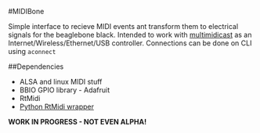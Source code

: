 #MIDIBone

Simple interface to recieve MIDI events ant transform them to electrical signals for the beaglebone black.
Intended to work with [multimidicast](http://llg.cubic.org/tools/multimidicast/) as an Internet/Wireless/Ethernet/USB controller. Connections can be done on CLI using `aconnect`

##Dependencies

* ALSA and linux MIDI stuff
* BBIO GPIO library - Adafruit
* RtMidi
* [Python RtMidi wrapper](https://github.com/superquadratic/rtmidi-python)


**WORK IN PROGRESS - NOT EVEN ALPHA!**
